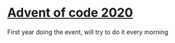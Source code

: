 # [Advent of code 2020](https://adventofcode.com/2020)

First year doing the event, will try to do it every morning
